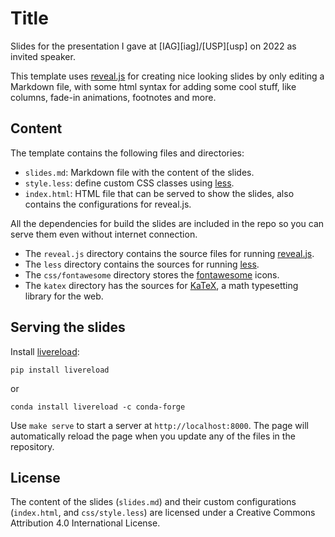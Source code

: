# Title

Slides for the presentation I gave at [IAG][iag]/[USP][usp] on 2022 as invited speaker.

This template uses [reveal.js](https://revealjs.com/) for creating nice looking
slides by only editing a Markdown file, with some html syntax for adding some
cool stuff, like columns, fade-in animations, footnotes and more.

## Content

The template contains the following files and directories:

- `slides.md`: Markdown file with the content of the slides.
- `style.less`: define custom CSS classes using [less](http://lesscss.org/).
- `index.html`: HTML file that can be served to show the slides, also contains
  the configurations for reveal.js.

All the dependencies for build the slides are included in the repo so you can
serve them even without internet connection.
- The `reveal.js` directory contains the source files for running
  [reveal.js](https://revealjs.com).
- The `less` directory contains the sources for running
  [less](https://lesscss.org/).
- The `css/fontawesome` directory stores the
  [fontawesome](https://fontawesome.com/) icons.
- The `katex` directory has the sources for [KaTeX](https://katex.org/), a math
  typesetting library for the web.


## Serving the slides

Install [livereload](https://github.com/lepture/python-livereload):

```
pip install livereload
```

or

```
conda install livereload -c conda-forge
```

Use `make serve` to start a server at `http://localhost:8000`. The page will
automatically reload the page when you update any of the files in the
repository.


## License

The content of the slides (`slides.md`) and their custom configurations
(`index.html`, and `css/style.less`) are licensed under a Creative Commons
Attribution 4.0 International License.
